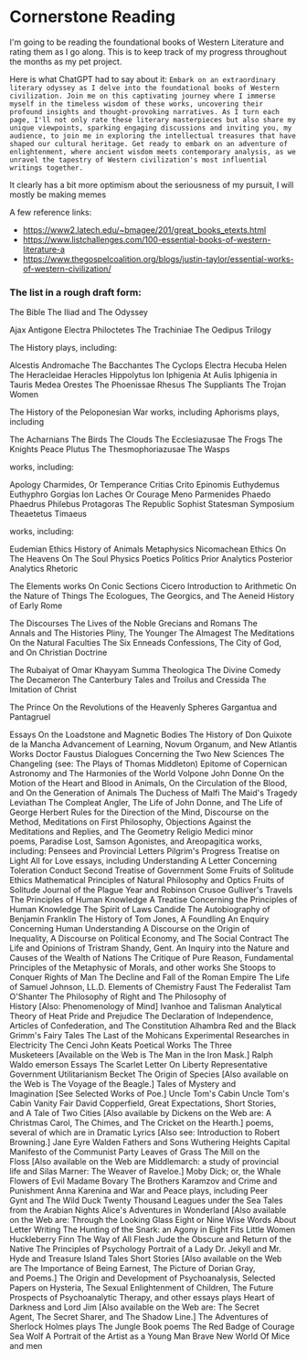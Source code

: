 # Cornerstone Reading

I'm going to be reading the foundational books of Western Literature and rating them as I go along. This is to keep track of my progress throughout the months as my pet project.

Here is what ChatGPT had to say about it:
`Embark on an extraordinary literary odyssey as I delve into the foundational books of Western civilization. Join me on this captivating journey where I immerse myself in the timeless wisdom of these works, uncovering their profound insights and thought-provoking narratives. As I turn each page, I'll not only rate these literary masterpieces but also share my unique viewpoints, sparking engaging discussions and inviting you, my audience, to join me in exploring the intellectual treasures that have shaped our cultural heritage. Get ready to embark on an adventure of enlightenment, where ancient wisdom meets contemporary analysis, as we unravel the tapestry of Western civilization's most influential writings together.`

It clearly has a bit more optimism about the seriousness of my pursuit, I will mostly be making memes

A few reference links:
* https://www2.latech.edu/~bmagee/201/great_books_etexts.html
* https://www.listchallenges.com/100-essential-books-of-western-literature-a
* https://www.thegospelcoalition.org/blogs/justin-taylor/essential-works-of-western-civilization/

### The list in a rough draft form:

The Bible
The Iliad and The Odyssey

Ajax
Antigone
Electra
Philoctetes
The Trachiniae
The Oedipus Trilogy

The History
plays, including:

Alcestis
Andromache
The Bacchantes
The Cyclops
Electra
Hecuba
Helen
The Heracleidae
Heracles
Hippolytus
Ion
Iphigenia At Aulis
Iphigenia in Tauris
Medea
Orestes
The Phoenissae
Rhesus
The Suppliants
The Trojan Women

The History of the Peloponesian War
works, including Aphorisms
plays, including

The Acharnians
The Birds
The Clouds
The Ecclesiazusae
The Frogs
The Knights
Peace
Plutus
The Thesmophoriazusae
The Wasps

works, including:

Apology
Charmides, Or Temperance
Critias
Crito
Epinomis
Euthydemus
Euthyphro
Gorgias
Ion
Laches Or Courage
Meno
Parmenides
Phaedo
Phaedrus
Philebus
Protagoras
The Republic
Sophist
Statesman
Symposium
Theaetetus
Timaeus

works, including:

Eudemian Ethics
History of Animals
Metaphysics
Nicomachean Ethics
On The Heavens
On The Soul
Physics
Poetics
Politics
Prior Analytics
Posterior Analytics
Rhetoric

The Elements
works
On Conic Sections
Cicero
Introduction to Arithmetic
On the Nature of Things
The Ecologues, The Georgics, and The Aeneid
History of Early Rome


The Discourses
The Lives of the Noble Grecians and Romans
The Annals and The Histories
Pliny, The Younger
The Almagest
The Meditations
On the Natural Faculties
The Six Enneads
Confessions, The City of God, and On Christian Doctrine




The Rubaiyat of Omar Khayyam
Summa Theologica
The Divine Comedy
The Decameron
The Canterbury Tales and Troilus and Cressida
The Imitation of Christ


The Prince
On the Revolutions of the Heavenly Spheres
Gargantua and Pantagruel


Essays
On the Loadstone and Magnetic Bodies
The History of Don Quixote de la Mancha
Advancement of Learning, Novum Organum, and New Atlantis
Works
Doctor Faustus
Dialogues Concerning the Two New Sciences
The Changeling (see: The Plays of Thomas Middleton)
Epitome of Copernican Astronomy and The Harmonies of the World
Volpone
John Donne
On the Motion of the Heart and Blood in Animals, On the Circulation of the Blood, and On the Generation of Animals
The Duchess of Malfi
The Maid's Tragedy
Leviathan
The Compleat Angler, The Life of John Donne, and The Life of George Herbert
Rules for the Direction of the Mind, Discourse on the Method, Meditations on First Philosophy, Objections Against the Meditations and Replies, and The Geometry
Religio Medici
minor poems, Paradise Lost, Samson Agonistes, and Areopagitica
works, including: Pensees and Provincial Letters
Pilgrim's Progress
Treatise on Light
All for Love
essays, including
Understanding
A Letter Concerning Toleration
Conduct
Second Treatise of Government
Some Fruits of Solitude
Ethics
Mathematical Principles of Natural Philosophy and Optics
Fruits of Solitude
Journal of the Plague Year and Robinson Crusoe
Gulliver's Travels
The Principles of Human Knowledge A Treatise Concerning the Principles of Human Knowledge
The Spirit of Laws
Candide
The Autobiography of Benjamin Franklin
The History of Tom Jones, A Foundling
An Enquiry Concerning Human Understanding
A Discourse on the Origin of Inequality, A Discourse on Political Economy, and The Social Contract
The Life and Opinions of Tristram Shandy, Gent.
An Inquiry into the Nature and Causes of the Wealth of Nations
The Critique of Pure Reason, Fundamental Principles of the Metaphysic of Morals, and other works
She Stoops to Conquer
Rights of Man
The Decline and Fall of the Roman Empire
The Life of Samuel Johnson, LL.D.
Elements of Chemistry
Faust
The Federalist
Tam O'Shanter
The Philosophy of Right and The Philosophy of History [Also: Phenomenology of Mind]
Ivanhoe and Talisman
Analytical Theory of Heat
Pride and Prejudice
The Declaration of Independence, Articles of Confederation, and The Constitution
Alhambra
Red and the Black
Grimm's Fairy Tales
The Last of the Mohicans
Experimental Researches in Electricity
The Cenci
John Keats Poetical Works
The Three Musketeers [Available on the Web is The Man in the Iron Mask.]
Ralph Waldo emerson Essays
The Scarlet Letter
On Liberty
Representative Government
Utilitarianism
Becket
The Origin of Species [Also available on the Web is The Voyage of the Beagle.]
Tales of Mystery and Imagination [See Selected Works of Poe.]
Uncle Tom's Cabin Uncle Tom's Cabin
Vanity Fair
David Copperfield, Great Expectations, Short Stories, and A Tale of Two Cities [Also available by Dickens on the Web are: A Christmas Carol, The Chimes, and The Cricket on the Hearth.]
poems, several of which are in Dramatic Lyrics [Also see: Introduction to Robert Browning.]
Jane Eyre
Walden
Fathers and Sons
Wuthering Heights
Capital
Manifesto of the Communist Party
Leaves of Grass
The Mill on the Floss [Also available on the Web are Middlemarch: a study of provincial life and Silas Marner: The Weaver of Raveloe.]
Moby Dick; or, the Whale
Flowers of Evil
Madame Bovary
The Brothers Karamzov and Crime and Punishment
Anna Karenina and War and Peace
plays, including Peer Gynt and The Wild Duck
Twenty Thousand Leagues under the Sea
Tales from the Arabian Nights
Alice's Adventures in Wonderland [Also available on the Web are:
Through the Looking Glass
Eight or Nine Wise Words About Letter Writing
The Hunting of the Snark: an Agony in Eight Fits
Little Women
Huckleberry Finn
The Way of All Flesh
Jude the Obscure and Return of the Native
The Principles of Psychology
Portrait of a Lady
Dr. Jekyll and Mr. Hyde and Treasure Island
Tales
Short Stories [Also available on the Web are The Importance of Being Earnest, The Picture of Dorian Gray, and Poems.]
The Origin and Development of Psychoanalysis, Selected Papers on Hysteria, The Sexual Enlightenment of Children, The Future Prospects of Psychoanalytic Therapy, and other essays
plays
Heart of Darkness and Lord Jim [Also available on the Web are: The Secret Agent, The Secret Sharer, and The Shadow Line.]
The Adventures of Sherlock Holmes
plays
The Jungle Book
poems
The Red Badge of Courage
Sea Wolf
A Portrait of the Artist as a Young Man
Brave New World
Of Mice and men
